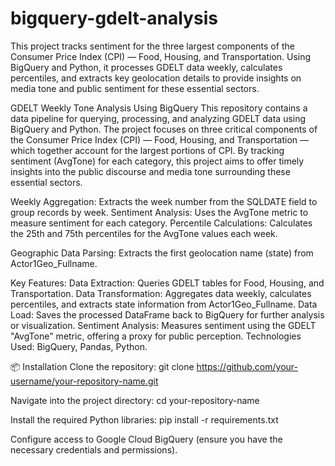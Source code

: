 # bigquery-gdelt-analysis
This project tracks sentiment for the three largest components of the Consumer Price Index (CPI) — Food, Housing, and Transportation. Using BigQuery and Python, it processes GDELT data weekly, calculates percentiles, and extracts key geolocation details to provide insights on media tone and public sentiment for these essential sectors.

GDELT Weekly Tone Analysis Using BigQuery
This repository contains a data pipeline for querying, processing, and analyzing GDELT data using BigQuery and Python. The project focuses on three critical components of the Consumer Price Index (CPI) — Food, Housing, and Transportation — which together account for the largest portions of CPI. By tracking sentiment (AvgTone) for each category, this project aims to offer timely insights into the public discourse and media tone surrounding these essential sectors.

Weekly Aggregation: Extracts the week number from the SQLDATE field to group records by week.
Sentiment Analysis: Uses the AvgTone metric to measure sentiment for each category.
Percentile Calculations: Calculates the 25th and 75th percentiles for the AvgTone values each week.

Geographic Data Parsing: Extracts the first geolocation name (state) from Actor1Geo_Fullname.

Key Features:
Data Extraction: Queries GDELT tables for Food, Housing, and Transportation.
Data Transformation: Aggregates data weekly, calculates percentiles, and extracts state information from Actor1Geo_Fullname.
Data Load: Saves the processed DataFrame back to BigQuery for further analysis or visualization.
Sentiment Analysis: Measures sentiment using the GDELT "AvgTone" metric, offering a proxy for public perception.
Technologies Used: BigQuery, Pandas, Python.

📦 Installation
Clone the repository:
git clone https://github.com/your-username/your-repository-name.git

Navigate into the project directory:
cd your-repository-name

Install the required Python libraries:
pip install -r requirements.txt

Configure access to Google Cloud BigQuery (ensure you have the necessary credentials and permissions).



